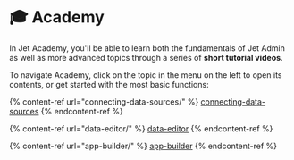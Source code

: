 # 🎓 Academy

In Jet Academy, you'll be able to learn both the fundamentals of Jet Admin as well as more advanced topics through a series of **short tutorial videos**.

To navigate Academy, click on the topic in the menu on the left to open its contents, or get started with the most basic functions:

{% content-ref url="connecting-data-sources/" %}
[connecting-data-sources](connecting-data-sources/)
{% endcontent-ref %}

{% content-ref url="data-editor/" %}
[data-editor](data-editor/)
{% endcontent-ref %}

{% content-ref url="app-builder/" %}
[app-builder](app-builder/)
{% endcontent-ref %}
